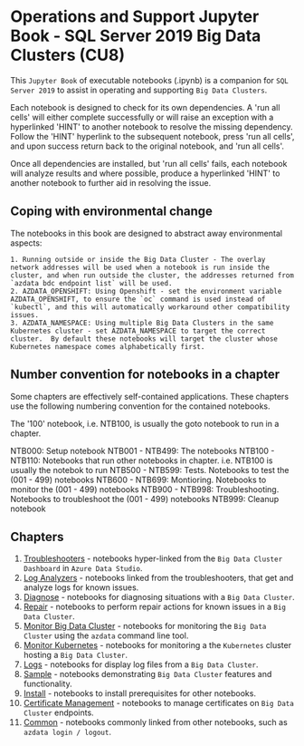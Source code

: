 # Operations and Support Jupyter Book - SQL Server 2019 Big Data Clusters (CU8)

This `Jupyter Book` of executable notebooks (.ipynb) is a companion for `SQL Server 2019` to assist in operating and supporting `Big Data Clusters`.

Each notebook is designed to check for its own dependencies.  A 'run all cells' will either complete successfully or will raise an exception with a hyperlinked 'HINT' to another notebook to resolve the missing dependency.  Follow the 'HINT' hyperlink to the subsequent notebook, press 'run all cells', and upon success return back to the original notebook, and 'run all cells'.

Once all dependencies are installed, but 'run all cells' fails, each notebook will analyze results and where possible, produce a hyperlinked 'HINT' to another notebook to further aid in resolving the issue.

## Coping with environmental change

The notebooks in this book are designed to abstract away environmental aspects:

    1. Running outside or inside the Big Data Cluster - The overlay network addresses will be used when a notebook is run inside the cluster, and when run outside the cluster, the addresses returned from `azdata bdc endpoint list` will be used.
    2. AZDATA_OPENSHIFT: Using Openshift - set the environment variable AZDATA_OPENSHIFT, to ensure the `oc` command is used instead of `kubectl`, and this will automatically workaround other compatibility issues.
    3. AZDATA_NAMESPACE: Using multiple Big Data Clusters in the same Kubernetes cluster - set AZDATA_NAMESPACE to target the correct cluster.  By default these notebooks will target the cluster whose Kubernetes namespace comes alphabetically first.

## Number convention for notebooks in a chapter

Some chapters are effectively self-contained applications.  These chapters use the following numbering convention for the contained notebooks.

The '100' notebook, i.e. NTB100, is usually the goto notebook to run in a chapter.

NTB000: Setup notebook
NTB001 - NTB499: The notebooks
NTB100 - NTB110: Notebooks that run other notebooks in chapter.  i.e. NTB100 is usually the notebok to run
NTB500 - NTB599: Tests.  Notebooks to test the (001 - 499) notebooks 
NTB600 - NTB699: Montioring.  Notebooks to monitor the (001 - 499) notebooks
NTB900 - NTB998: Troubleshooting.  Notebooks to troubleshoot the (001 - 499) notebooks
NTB999: Cleanup notebook

## Chapters

1. [Troubleshooters](troubleshooters/readme.md) - notebooks hyper-linked from the `Big Data Cluster Dashboard` in `Azure Data Studio`.
2. [Log Analyzers](log-analyzers/readme.md) - notebooks linked from the troubleshooters, that get and analyze logs for known issues.
3. [Diagnose](diagnose/readme.md) - notebooks for diagnosing situations with a `Big Data Cluster`.
4. [Repair](repair/readme.md) - notebooks to perform repair actions for known issues in a `Big Data Cluster`.
5. [Monitor Big Data Cluster](monitor-bdc/readme.md) - notebooks for monitoring the `Big Data Cluster` using the `azdata` command line tool.
6. [Monitor Kubernetes](monitor-k8s/readme.md) - notebooks for monitoring a the `Kubernetes` cluster hosting a `Big Data Cluster`.
7. [Logs](log-files/readme.md) - notebooks for display log files from a `Big Data Cluster`.
8. [Sample](sample/readme.md) - notebooks demonstrating `Big Data Cluster` features and functionality.
9. [Install](install/readme.md) - notebooks to install prerequisites for other notebooks.
10. [Certificate Management](cert-management/readme.md) - notebooks to manage certificates on `Big Data Cluster` endpoints.
11. [Common](common/readme.md) - notebooks commonly linked from other notebooks, such as `azdata login / logout`.
